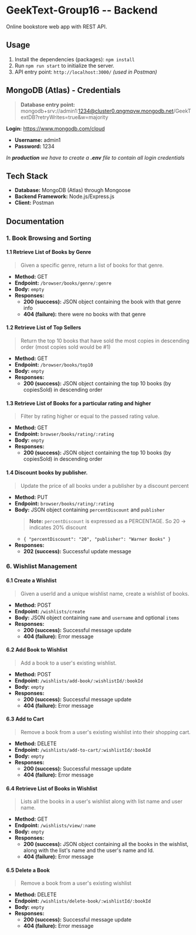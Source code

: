 # GeekText-Group16 -- Backend

Online bookstore web app with REST API.

## Usage

1. Install the dependencies (packages): `npm install`
2. Run `npm run start` to initialize the server.
3. API entry point: `http://localhost:3000/` _(used in Postman)_

## MongoDB (Atlas) - Credentials

> **Database entry point:** mongodb+srv://admin1:1234@cluster0.qngmqvw.mongodb.net/GeekTextDB?retryWrites=true&w=majority

**Login:** https://www.mongodb.com/cloud

- **Username:** admin1
- **Password:** 1234

_In **production** we have to create a **.env** file to contain all login credentials_

## Tech Stack

- **Database:** MongoDB (Atlas) through Mongoose
- **Backend Framework:** Node.js/Express.js
- **Client:** Postman

## Documentation

### 1. Book Browsing and Sorting

#### 1.1 Retrieve List of Books by Genre

> Given a specific genre, return a list of books for that genre.

- **Method:** GET
- **Endpoint:** `/browser/books/genre/:genre`
- **Body:** `empty`
- **Responses:**
  - **200 (success):** JSON object containing the book with that genre info
  - **404 (failure):** there were no books with that genre

#### 1.2 Retrieve List of Top Sellers

> Return the top 10 books that have sold the most copies in descending order (most copies sold would be #1)

- **Method:** GET
- **Endpoint:** `/browser/books/top10`
- **Body:** `empty`
- **Responses:**
  - **200 (success):** JSON object containing the top 10 books (by copiesSold) in descending order

#### 1.3 Retrieve List of Books for a particular rating and higher

> Filter by rating higher or equal to the passed rating value.

- **Method:** GET
- **Endpoint:** `browser/books/rating/:rating`
- **Body:** `empty`
- **Responses:**
  - **200 (success):** JSON object containing the top 10 books (by copiesSold) in descending order

#### 1.4 Discount books by publisher.

> Update the price of all books under a publisher by a discount percent

- **Method:** PUT
- **Endpoint:** `browser/books/rating/:rating`
- **Body:** JSON object containing `percentDiscount` and `publisher`
  > **Note:** `percentDiscount` is expressed as a PERCENTAGE. So 20 -> indicates 20% discount
  - `{
  "percentDiscount": "20",
    "publisher": "Warner Books"
}`
- **Responses:**
  - **202 (success):** Successful update message

### 6. Wishlist Management

#### 6.1 Create a Wishlist

> Given a userId and a unique wishlist name, create a wishlist of books. 

- **Method:** POST
- **Endpoint:** `/wishlists/create`
- **Body:** JSON object containing `name` and `username` and optional `items`
- **Responses:**
  - **200 (success):** Successful message update
  - **404 (failure):** Error message

#### 6.2 Add Book to Wishlist

> Add a book to a user's existing wishlist. 

- **Method:** POST
- **Endpoint:** `/wishlists/add-book/:wishlistId/:bookId`
- **Body:** `empty`
- **Responses:**
  - **200 (success):** Successful message update
  - **404 (failure):** Error message

#### 6.3 Add to Cart

> Remove a book from a user's existing wishlist into their shopping cart.

- **Method:** DELETE
- **Endpoint:** `/wishlists/add-to-cart/:wishlistId/:bookId`
- **Body:** `empty`
- **Responses:**
  - **200 (success):** Successful message update
  - **404 (failure):** Error message

#### 6.4 Retrieve List of Books in Wishlist

> Lists all the books in a user's wishlist along with list name and user name.

- **Method:** GET
- **Endpoint:** `/wishlists/view/:name`
- **Body:** `empty`
- **Responses:**
  - **200 (success):** JSON object containing all the books in the wishlist, along with the list's name and the user's name and Id.
  - **404 (failure):** Error message

#### 6.5 Delete a Book

> Remove a book from a user's existing wishlist

- **Method:** DELETE
- **Endpoint:** `/wishlists/delete-book/:wishlistId/:bookId`
- **Body:** `empty`
- **Responses:**
  - **200 (success):** Successful message update
  - **404 (failure):** Error message